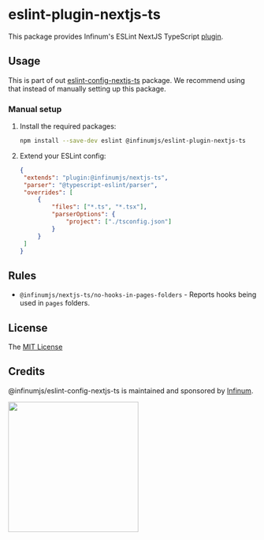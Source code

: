 # eslint-plugin-nextjs-ts

This package provides Infinum's ESLint NextJS TypeScript [plugin](https://eslint.org/docs/latest/extend/plugins).

## Usage

This is part of out [eslint-config-nextjs-ts](https://www.npmjs.com/package/@infinumjs/eslint-config-next-ts) package. We recommend using that instead of manually setting up this package.

### Manual setup

1. Install the required packages:

   ```sh
   npm install --save-dev eslint @infinumjs/eslint-plugin-nextjs-ts
   ```

2. Extend your ESLint config:

   ```json
   {
   	"extends": "plugin:@infinumjs/nextjs-ts",
   	"parser": "@typescript-eslint/parser",
   	"overrides": [
   		{
   			"files": ["*.ts", "*.tsx"],
   			"parserOptions": {
   				"project": ["./tsconfig.json"]
   			}
   		}
   	]
   }
   ```

## Rules

- `@infinumjs/nextjs-ts/no-hooks-in-pages-folders` - Reports hooks being used in `pages` folders.

## License

The [MIT License](../LICENSE)

## Credits

@infinumjs/eslint-config-nextjs-ts is maintained and sponsored by
[Infinum](https://www.infinum.com).

<img src="https://infinum.com/infinum.png" width="264">
